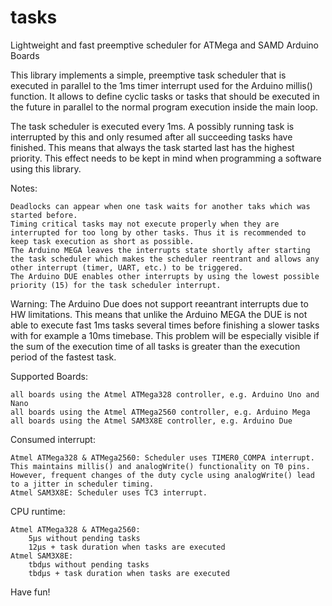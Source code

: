 # tasks
Lightweight and fast preemptive scheduler for ATMega and SAMD Arduino Boards

This library implements a simple, preemptive task scheduler that is executed in parallel to the 1ms timer interrupt used for the Arduino millis() function. It allows to define cyclic tasks or tasks that should be executed in the future in parallel to the normal program execution inside the main loop.

The task scheduler is executed every 1ms. A possibly running task is interrupted by this and only resumed after all succeeding tasks have finished. This means that always the task started last has the highest priority. This effect needs to be kept in mind when programming a software using this library.

Notes:

    Deadlocks can appear when one task waits for another taks which was started before.
    Timing critical tasks may not execute properly when they are interrupted for too long by other tasks. Thus it is recommended to keep task execution as short as possible.
    The Arduino MEGA leaves the interrupts state shortly after starting the task scheduler which makes the scheduler reentrant and allows any other interrupt (timer, UART, etc.) to be triggered.
    The Arduino DUE enables other interrupts by using the lowest possible priority (15) for the task scheduler interrupt.

Warning: The Arduino Due does not support reeantrant interrupts due to HW limitations. This means that unlike the Arduino MEGA the DUE is not able to execute fast 1ms tasks several times before finishing a slower tasks with for example a 10ms timebase. This problem will be especially visible if the sum of the execution time of all tasks is greater than the execution period of the fastest task.

Supported Boards:

    all boards using the Atmel ATMega328 controller, e.g. Arduino Uno and Nano
    all boards using the Atmel ATMega2560 controller, e.g. Arduino Mega
    all boards using the Atmel SAM3X8E controller, e.g. Arduino Due

Consumed interrupt:

    Atmel ATMega328 & ATMega2560: Scheduler uses TIMER0_COMPA interrupt. This maintains millis() and analogWrite() functionality on T0 pins. However, frequent changes of the duty cycle using analogWrite() lead to a jitter in scheduler timing.
    Atmel SAM3X8E: Scheduler uses TC3 interrupt.

CPU runtime:

    Atmel ATMega328 & ATMega2560:
        5μs without pending tasks
        12μs + task duration when tasks are executed
    Atmel SAM3X8E:
        tbdμs without pending tasks
        tbdμs + task duration when tasks are executed

Have fun! 
